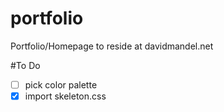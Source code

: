 # portfolio
Portfolio/Homepage to reside at davidmandel.net

#To Do
- [ ] pick color palette
- [x] import skeleton.css
